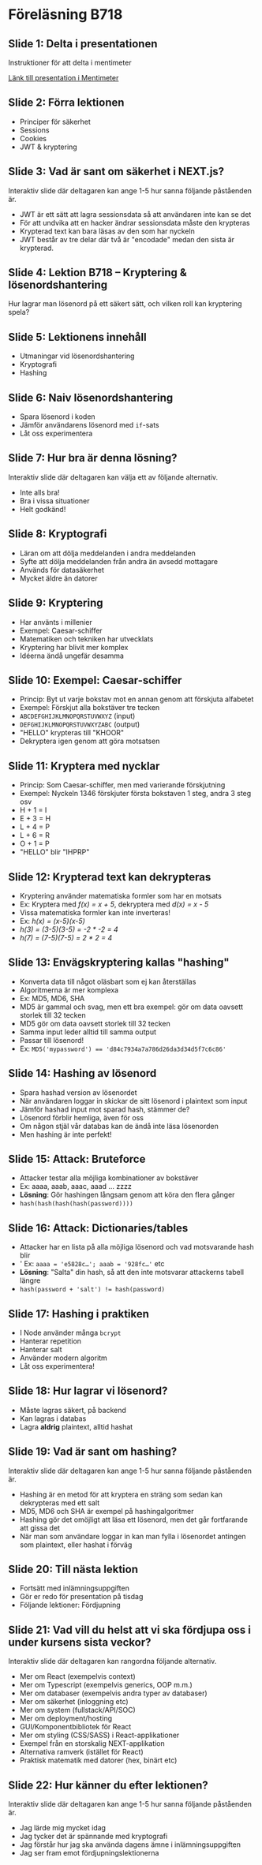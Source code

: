 # Föreläsning B718

## Slide 1: Delta i presentationen
Instruktioner för att delta i mentimeter

[Länk till presentation i Mentimeter](https://www.menti.com/alkzjynfzrng)

## Slide 2: Förra lektionen
* Principer för säkerhet
* Sessions
* Cookies
* JWT & kryptering

## Slide 3: Vad är sant om säkerhet i NEXT.js?
Interaktiv slide där deltagaren kan ange 1-5 hur sanna följande påståenden är.

* JWT är ett sätt att lagra sessionsdata så att användaren inte kan se det
* För att undvika att en hacker ändrar sessionsdata måste den krypteras
* Krypterad text kan bara läsas av den som har nyckeln
* JWT består av tre delar där två är "encodade" medan den sista är krypterad.

## Slide 4: Lektion B718 – Kryptering & lösenordshantering
Hur lagrar man lösenord på ett säkert sätt, och vilken roll kan kryptering spela?

## Slide 5: Lektionens innehåll
* Utmaningar vid lösenordshantering
* Kryptografi
* Hashing

## Slide 6: Naiv lösenordshantering
* Spara lösenord i koden
* Jämför användarens lösenord med `if`-sats
* Låt oss experimentera

## Slide 7: Hur bra är denna lösning?
Interaktiv slide där deltagaren kan välja ett av följande alternativ.

* Inte alls bra!
* Bra i vissa situationer
* Helt godkänd!

## Slide 8: Kryptografi
* Läran om att dölja meddelanden i andra meddelanden
* Syfte att dölja meddelanden från andra än avsedd mottagare
* Används för datasäkerhet
* Mycket äldre än datorer

## Slide 9: Kryptering
* Har använts i millenier
* Exempel: Caesar-schiffer
* Matematiken och tekniken har utvecklats
* Kryptering har blivit mer komplex
* Idéerna ändå ungefär desamma

## Slide 10: Exempel: Caesar-schiffer
* Princip: Byt ut varje bokstav mot en annan genom att förskjuta alfabetet
* Exempel: Förskjut alla bokstäver tre tecken
* `ABCDEFGHIJKLMNOPQRSTUVWXYZ` (input)
* `DEFGHIJKLMNOPQRSTUVWXYZABC` (output)
* "HELLO" krypteras till "KHOOR"
* Dekryptera igen genom att göra motsatsen

## Slide 11: Kryptera med nycklar
* Princip: Som Caesar-schiffer, men med varierande förskjutning
* Exempel: Nyckeln 1346 förskjuter första bokstaven 1 steg, andra 3 steg osv
* H + 1 = I
* E + 3 = H
* L + 4 = P
* L + 6 = R
* O + 1 = P
* "HELLO" blir "IHPRP"

## Slide 12: Krypterad text kan dekrypteras
* Kryptering använder matematiska formler som har en motsats
* Ex: Kryptera med _f(x) = x + 5_, dekryptera med _d(x) = x - 5_
* Vissa matematiska formler kan inte inverteras!
* Ex: _h(x) = (x-5)(x-5)_
* _h(3) = (3-5)(3-5) = -2 * -2 = 4_
* _h(7) = (7-5)(7-5) = 2 * 2 = 4_

## Slide 13: Envägskryptering kallas "hashing"
* Konverta data till något oläsbart som ej kan återställas
* Algoritmerna är mer komplexa
* Ex: MD5, MD6, SHA
* MD5 är gammal och svag, men ett bra exempel: gör om data oavsett storlek till 32 tecken
* MD5 gör om data oavsett storlek till 32 tecken
* Samma input leder alltid till samma output
* Passar till lösenord!
* Ex: `MD5('mypassword') == 'd84c7934a7a786d26da3d34d5f7c6c86'`

## Slide 14: Hashing av lösenord
* Spara hashad version av lösenordet
* När användaren loggar in skickar de sitt lösenord i plaintext som input
* Jämför hashad input mot sparad hash, stämmer de?
* Lösenord förblir hemliga, även för oss
* Om någon stjäl vår databas kan de ändå inte läsa lösenorden
* Men hashing är inte perfekt!

## Slide 15: Attack: Bruteforce
* Attacker testar alla möjliga kombinationer av bokstäver
* Ex: aaaa, aaab, aaac, aaad ... zzzz
* **Lösning**: Gör hashingen långsam genom att köra den flera gånger
* `hash(hash(hash(hash(password))))`

## Slide 16: Attack: Dictionaries/tables
* Attacker har en lista på alla möjliga lösenord och vad motsvarande hash blir
* ' Ex: `aaaa = 'e5828c…'; aaab = '928fc…'` etc
* **Lösning**: "Salta" din hash, så att den inte motsvarar attackerns tabell längre
* `hash(password + 'salt') != hash(password)`

## Slide 17: Hashing i praktiken
* I Node använder många `bcrypt`
* Hanterar repetition
* Hanterar salt
* Använder modern algoritm
* Låt oss experimentera!

## Slide 18: Hur lagrar vi lösenord?
* Måste lagras säkert, på backend
* Kan lagras i databas
* Lagra **aldrig** plaintext, alltid hashat

## Slide 19: Vad är sant om hashing?
Interaktiv slide där deltagaren kan ange 1-5 hur sanna följande påståenden är.

* Hashing är en metod för att kryptera en sträng som sedan kan dekrypteras med ett salt
* MD5, MD6 och SHA är exempel på hashingalgoritmer
* Hashing gör det omöjligt att läsa ett lösenord, men det går fortfarande att gissa det
* När man som användare loggar in kan man fylla i lösenordet antingen som plaintext, eller hashat i förväg

## Slide 20: Till nästa lektion
* Fortsätt med inlämningsuppgiften
* Gör er redo för presentation på tisdag
* Följande lektioner: Fördjupning

## Slide 21: Vad vill du helst att vi ska fördjupa oss i under kursens sista veckor?
Interaktiv slide där deltagaren kan rangordna följande alternativ.

* Mer om React (exempelvis context)
* Mer om Typescript (exempelvis generics, OOP m.m.)
* Mer om databaser (exempelvis andra typer av databaser)
* Mer om säkerhet (inloggning etc)
* Mer om system (fullstack/API/SOC)
* Mer om deployment/hosting
* GUI/Komponentbibliotek för React
* Mer om styling (CSS/SASS) i React-applikationer
* Exempel från en storskalig NEXT-applikation
* Alternativa ramverk (istället för React)
* Praktisk matematik med datorer (hex, binärt etc)

## Slide 22: Hur känner du efter lektionen?
Interaktiv slide där deltagaren kan ange 1-5 hur sanna följande påståenden är.

* Jag lärde mig mycket idag
* Jag tycker det är spännande med kryptografi
* Jag förstår hur jag ska använda dagens ämne i inlämningsuppgiften
* Jag ser fram emot fördjupningslektionerna